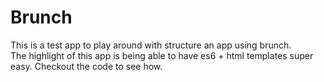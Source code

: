# Brunch

This is a test app to play around with structure an app using brunch.  
The highlight of this app is being able to have es6 + html templates super easy. Checkout the code to see how.
